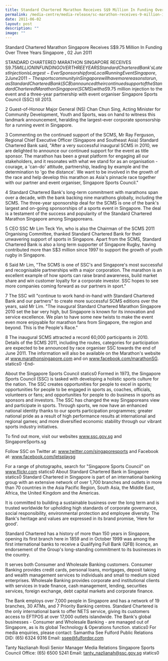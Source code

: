 ```yaml
---
title: Standard Chartered Marathon Receives S$9 Million In Funding Over Three Years
permalink: /media-centre/media-release/sc-marathon-receives-9-million-in-funding-over-three-years/
date: 2011-06-02
layout: post
description: ""
image: ""
---
```

Standard Chartered Marathon Singapore Receives S$9.75 Million In Funding Over Three Years
Singapore , 02 Jun 2011

STANDARD CHARTERED MARATHON SINGAPORE RECEIVES S$9.75 MILLION IN FUNDING OVER THREE YEARS
Standard Chartered Bank's Latest Injection is Largest-Ever Sponsorship for a Local Running Event
Singapore, 2 June 2011 - The sports community in Singapore will have more reasons to run, as Standard Chartered Bank (SCB) announced their continued support of the Standard Chartered Marathon Singapore (SCMS) with a S$9.75 million injection to the event and a three-year partnership with event organiser Singapore Sports Council (SSC) till 2013.

2 Guest-of-Honour Major General (NS) Chan Chun Sing, Acting Minister for Community Development, Youth and Sports, was on hand to witness this landmark announcement, heralding the largest-ever corporate sponsorship for a running event in Singapore.

3 Commenting on the continued support of the SCMS, Mr Ray Ferguson, Regional Chief Executive Officer (Singapore and Southeast Asia) Standard Chartered Bank said, "After a very successful inaugural SCMS in 2010, we are delighted to announce our continued support for the event as title sponsor. The marathon has been a great platform for engaging all our stakeholders, and it resonates with what we stand for as an organisation - courage, a 'can-do' attitude, partnership, leading by example and the determination to 'go the distance'. We want to be involved in the growth of the race and help develop this marathon as Asia's pinnacle race together with our partner and event organiser, Singapore Sports Council."

4 Standard Chartered Bank's long-term commitment with marathons span over a decade, with the bank backing nine marathons globally, including the SCMS. The three-year sponsorship deal for the SCMS is one of the bank's largest and on-going sponsorships of a sports event in Singapore. The deal is a testament of the success and popularity of the Standard Chartered Marathon Singapore among Singaporeans.

5 CEO SSC Mr Lim Teck Yin, who is also the Chairman of the SCMS 2011 Organising Committee, thanked Standard Chartered Bank for their unwavering support of sports in Singapore. Apart from the SCMS, Standard Chartered Bank is also a long term supporter of Singapore Rugby, having contributed more than S$3 million since 1997 to support the growth of youth rugby in Singapore.

6 Said Mr Lim, "The SCMS is one of SSC's and Singapore's most successful and recognisable partnerships with a major corporation. The marathon is an excellent example of how sports can raise brand awareness, build market share and win customer loyalty for a corporate investor. SSC hopes to see more companies coming forward as our partners in sport."

7 The SSC will "continue to work hand-in-hand with Standard Chartered Bank and our partners" to create more successful SCMS editions over the years, said Mr Lim. "The inaugural Standard Chartered Marathon Singapore 2010 set the bar very high, but Singapore is known for its innovation and service excellence. We plan to have some new twists to make the event even more enjoyable for marathon fans from Singapore, the region and beyond. This is the People's Race."

8 The inaugural SCMS attracted a record 60,000 participants in 2010. Details of the SCMS 2011, including the routes, categories for participation are expected to be announced by race organiser SSC towards the end of June 2011. The information will also be available on the Marathon's website at www.marathonsingapore.com and on www.facebook.com/marathonSG.
statics0
-End-

About the Singapore Sports Council
statics0
Formed in 1973, the Singapore Sports Council (SSC) is tasked with developing a holistic sports culture for the nation. The SSC creates opportunities for people to excel in sports; opportunities for people to be engaged in sports as, coaches, officials, volunteers or fans; and opportunities for people to do business in sports as sponsors and investors. The SSC has changed the way Singaporeans view and participate in sports. Through sports, we now have an enhanced national identity thanks to our sports participation programmes; greater national pride as a result of high performance results at international and regional games; and more diversified economic stability through our vibrant sports industry initiatives.

To find out more, visit our websites www.ssc.gov.sg and SingaporeSports.sg

Follow SSC on Twitter at: www.twitter.com/singaporesports and Facebook at: www.facebook.com/letsplaysg

For a range of photographs, search for "Singapore Sports Council" on www.flickr.com
statics0
About Standard Chartered Bank in Singapore
statics0
Standard Chartered in Singapore is part of an international banking group with an extensive network of over 1,700 branches and outlets in more than 70 countries in the Asia Pacific Region, South Asia, the Middle East, Africa, the United Kingdom and the Americas.

It is committed to building a sustainable business over the long term and is trusted worldwide for upholding high standards of corporate governance, social responsibility, environmental protection and employee diversity. The Bank's heritage and values are expressed in its brand promise, 'Here for good'.

Standard Chartered has a history of more than 150 years in Singapore, opening its first branch here in 1859 and in October 1999 was among the first international banks to receive a Qualifying Full Bank (QFB) licence, an endorsement of the Group's long-standing commitment to its businesses in the country.

It serves both Consumer and Wholesale Banking customers. Consumer Banking provides credit cards, personal loans, mortgages, deposit taking and wealth management services to individuals and small to medium sized enterprises. Wholesale Banking provides corporate and institutional clients with services in trade finance, cash management, lending, securities services, foreign exchange, debt capital markets and corporate finance.

The Bank employs over 7,000 people in Singapore and has a network of 19 branches, 30 ATMs, and 7 Priority Banking centres. Standard Chartered is the only international bank to offer NETS service, giving its customers access to EFTPOS at over 17,000 outlets islandwide. The Bank's global businesses - Consumer and Wholesale Banking - are managed out of Singapore, as is its global Technology & Operations function.
statics0
For media enquiries, please contact:
Samantha See
Fulford Public Relations
DID: (65) 6324 9316
Email: ssee@fulfordpr.com
	
Tanty Nazlianah Rosli
Senior Manager
Media Relations
Singapore Sports Council
Office: (65) 6500 5241
Email: tanty_nazlianah@ssc.gov.sg
statics0
 